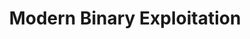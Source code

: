 ---
title: Modern Binary Exploitation
description: Course materials for Modern Binary Exploitation by RPISEC.
url: https://github.com/RPISEC/MBE
image:
    # url: '/assets/images/cafe.png'
    # alt: 'Cafe'
tags: ['binary-exploitation', 'learn', 'reverse-engineering', 'tutorial']
pubDate: 2023-11-09
draft: false
---